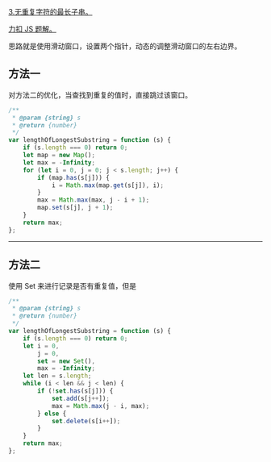 [3.无重复字符的最长子串。](https://leetcode-cn.com/problems/longest-substring-without-repeating-characters/)

[力扣 JS 题解。](https://github.com/GuYueJiaJie/blog/tree/master/%E6%95%B0%E6%8D%AE%E7%BB%93%E6%9E%84%E4%B8%8E%E7%AE%97%E6%B3%95)

思路就是使用滑动窗口，设置两个指针，动态的调整滑动窗口的左右边界。

## 方法一

对方法二的优化，当查找到重复的值时，直接跳过该窗口。

```javascript
/**
 * @param {string} s
 * @return {number}
 */
var lengthOfLongestSubstring = function (s) {
    if (s.length === 0) return 0;
    let map = new Map();
    let max = -Infinity;
    for (let i = 0, j = 0; j < s.length; j++) {
        if (map.has(s[j])) {
            i = Math.max(map.get(s[j]), i);
        }
        max = Math.max(max, j - i + 1);
        map.set(s[j], j + 1);
    }
    return max;
};
```

---

## 方法二

使用 Set 来进行记录是否有重复值，但是

```javascript
/**
 * @param {string} s
 * @return {number}
 */
var lengthOfLongestSubstring = function (s) {
    if (s.length === 0) return 0;
    let i = 0,
        j = 0,
        set = new Set(),
        max = -Infinity;
    let len = s.length;
    while (i < len && j < len) {
        if (!set.has(s[j])) {
            set.add(s[j++]);
            max = Math.max(j - i, max);
        } else {
            set.delete(s[i++]);
        }
    }
    return max;
};
```
